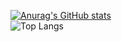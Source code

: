 [![Anurag's GitHub stats](https://github-readme-stats.vercel.app/api?username=VuongTCuong&show_icons=true&theme=dracula)](https://github.com/anuraghazra/github-readme-stats)<br>
![Top Langs](https://github-readme-stats.vercel.app/api/top-langs/?username=anuraghazra&layout=compact)

